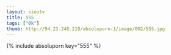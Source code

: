 ```yaml
--- 
layout: sieutv
title: 555
tags: ["0k"]
thumb: http://94.23.248.219/absoluporn-1/image/002/555.jpg
---
```

{% include absoluporn key="555" %} 
